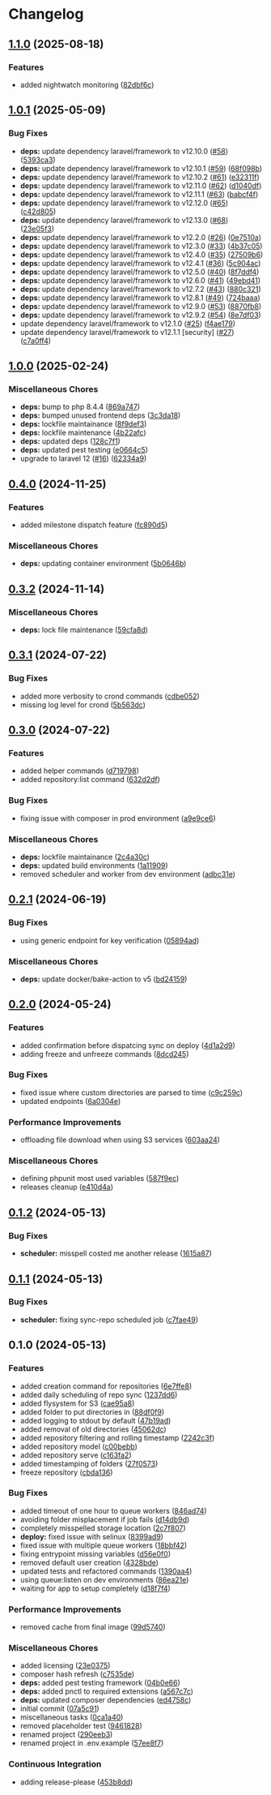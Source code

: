 # Changelog

## [1.1.0](https://github.com/nethesis/parceler/compare/v1.0.1...v1.1.0) (2025-08-18)


### Features

* added nightwatch monitoring ([82dbf6c](https://github.com/nethesis/parceler/commit/82dbf6c1cd010589d1d58ffbb6226f38aced52da))

## [1.0.1](https://github.com/nethesis/parceler/compare/v1.0.0...v1.0.1) (2025-05-09)


### Bug Fixes

* **deps:** update dependency laravel/framework to v12.10.0 ([#58](https://github.com/nethesis/parceler/issues/58)) ([5393ca3](https://github.com/nethesis/parceler/commit/5393ca32def1b03bf1f3ecf5af80ac9e9dfefda0))
* **deps:** update dependency laravel/framework to v12.10.1 ([#59](https://github.com/nethesis/parceler/issues/59)) ([68f098b](https://github.com/nethesis/parceler/commit/68f098ba544e35f0118ad69568cf361392bbeaf7))
* **deps:** update dependency laravel/framework to v12.10.2 ([#61](https://github.com/nethesis/parceler/issues/61)) ([e32311f](https://github.com/nethesis/parceler/commit/e32311fccef8a901821fdee66b3f1477acc614a6))
* **deps:** update dependency laravel/framework to v12.11.0 ([#62](https://github.com/nethesis/parceler/issues/62)) ([d1040df](https://github.com/nethesis/parceler/commit/d1040dfc4983e238e79727d51e117c13385c7a9e))
* **deps:** update dependency laravel/framework to v12.11.1 ([#63](https://github.com/nethesis/parceler/issues/63)) ([babcf4f](https://github.com/nethesis/parceler/commit/babcf4fe8b684fc5ff11caf22117b9326487712f))
* **deps:** update dependency laravel/framework to v12.12.0 ([#65](https://github.com/nethesis/parceler/issues/65)) ([c42d805](https://github.com/nethesis/parceler/commit/c42d8052e93734aac6b7fe754272bb46cf86ef84))
* **deps:** update dependency laravel/framework to v12.13.0 ([#68](https://github.com/nethesis/parceler/issues/68)) ([23e05f3](https://github.com/nethesis/parceler/commit/23e05f3247c8bbbd7d9334bcf87921224e1f11e9))
* **deps:** update dependency laravel/framework to v12.2.0 ([#26](https://github.com/nethesis/parceler/issues/26)) ([0e7510a](https://github.com/nethesis/parceler/commit/0e7510a97b820cd8350d81877c3d9d04f2fa870c))
* **deps:** update dependency laravel/framework to v12.3.0 ([#33](https://github.com/nethesis/parceler/issues/33)) ([4b37c05](https://github.com/nethesis/parceler/commit/4b37c0586ac1e2de32c465f529fec9f24c14b7a4))
* **deps:** update dependency laravel/framework to v12.4.0 ([#35](https://github.com/nethesis/parceler/issues/35)) ([27509b6](https://github.com/nethesis/parceler/commit/27509b64b0ceeee07ef2d9d011012670ff84be47))
* **deps:** update dependency laravel/framework to v12.4.1 ([#36](https://github.com/nethesis/parceler/issues/36)) ([5c904ac](https://github.com/nethesis/parceler/commit/5c904ac5718bdcd79c65d48a3f0587c28055dda1))
* **deps:** update dependency laravel/framework to v12.5.0 ([#40](https://github.com/nethesis/parceler/issues/40)) ([8f7ddf4](https://github.com/nethesis/parceler/commit/8f7ddf4bfda3d7612ad8f4eb2166038da1bd3daf))
* **deps:** update dependency laravel/framework to v12.6.0 ([#41](https://github.com/nethesis/parceler/issues/41)) ([49ebd41](https://github.com/nethesis/parceler/commit/49ebd415f9cc80431c130c7312ae145a59a8d5b4))
* **deps:** update dependency laravel/framework to v12.7.2 ([#43](https://github.com/nethesis/parceler/issues/43)) ([880c321](https://github.com/nethesis/parceler/commit/880c3210856831620ee509a9229221575ccd907b))
* **deps:** update dependency laravel/framework to v12.8.1 ([#49](https://github.com/nethesis/parceler/issues/49)) ([724baaa](https://github.com/nethesis/parceler/commit/724baaa787a7be1f3f660e91f98a8236018792b3))
* **deps:** update dependency laravel/framework to v12.9.0 ([#53](https://github.com/nethesis/parceler/issues/53)) ([8870fb8](https://github.com/nethesis/parceler/commit/8870fb8d674ed535bb46c2f98667bbed8e484b05))
* **deps:** update dependency laravel/framework to v12.9.2 ([#54](https://github.com/nethesis/parceler/issues/54)) ([8e7df03](https://github.com/nethesis/parceler/commit/8e7df03e2d9fb9b7363a9f7093de715028731cec))
* update dependency laravel/framework to v12.1.0 ([#25](https://github.com/nethesis/parceler/issues/25)) ([f4ae179](https://github.com/nethesis/parceler/commit/f4ae179817e65df189e82890d73f6729aa9c2213))
* update dependency laravel/framework to v12.1.1 [security] ([#27](https://github.com/nethesis/parceler/issues/27)) ([c7a0ff4](https://github.com/nethesis/parceler/commit/c7a0ff4a7808f82d8d1c2abebfbaf3bba006495f))

## [1.0.0](https://github.com/nethesis/parceler/compare/v0.4.0...v1.0.0) (2025-02-24)


### Miscellaneous Chores

* **deps:** bump to php 8.4.4 ([869a747](https://github.com/nethesis/parceler/commit/869a74788c56c411199489158c366f678b588532))
* **deps:** bumped unused frontend deps ([3c3da18](https://github.com/nethesis/parceler/commit/3c3da188de95105b26ecc216e91852601df31c98))
* **deps:** lockfile maintainance ([8f9def3](https://github.com/nethesis/parceler/commit/8f9def310f964753f23a5ca37e7b7ca5ef5ae437))
* **deps:** lockfile maintenance ([4b22afc](https://github.com/nethesis/parceler/commit/4b22afcfcaec30078187de64ba70e2c41c42cfa6))
* **deps:** updated deps ([128c7f1](https://github.com/nethesis/parceler/commit/128c7f15d18a7ffb4f600cfd969ffd36d09d7170))
* **deps:** updated pest testing ([e0664c5](https://github.com/nethesis/parceler/commit/e0664c5c6e8b9ba323ae32e548ce7a7c0e8d4703))
* upgrade to laravel 12 ([#16](https://github.com/nethesis/parceler/issues/16)) ([62334a9](https://github.com/nethesis/parceler/commit/62334a91deae6c05d6db087d548506ac9d9e6193))

## [0.4.0](https://github.com/nethesis/parceler/compare/v0.3.2...v0.4.0) (2024-11-25)


### Features

* added milestone dispatch feature ([fc890d5](https://github.com/nethesis/parceler/commit/fc890d5f0c4258848e30d5cb501bcfd172f24639))


### Miscellaneous Chores

* **deps:** updating container environment ([5b0646b](https://github.com/nethesis/parceler/commit/5b0646b1448ea86944f33e01e33a4f44b21dd4a4))

## [0.3.2](https://github.com/nethesis/parceler/compare/v0.3.1...v0.3.2) (2024-11-14)


### Miscellaneous Chores

* **deps:** lock file maintenance ([59cfa8d](https://github.com/nethesis/parceler/commit/59cfa8d2bf7ee4b9d76814760e3950951c40233f))

## [0.3.1](https://github.com/nethesis/parceler/compare/v0.3.0...v0.3.1) (2024-07-22)


### Bug Fixes

* added more verbosity to crond commands ([cdbe052](https://github.com/nethesis/parceler/commit/cdbe052afb8b623e84499c1b9a6748756f4e3a86))
* missing log level for crond ([5b563dc](https://github.com/nethesis/parceler/commit/5b563dc046e9e0a978a97acf9aa7a399320c8561))

## [0.3.0](https://github.com/nethesis/parceler/compare/v0.2.1...v0.3.0) (2024-07-22)


### Features

* added helper commands ([d719798](https://github.com/nethesis/parceler/commit/d719798c1176deb8f0653723b756bff0925b7906))
* added repository:list command ([632d2df](https://github.com/nethesis/parceler/commit/632d2dfe1584af315c5a00cc7a7d974996ae1ed1))


### Bug Fixes

* fixing issue with composer in prod environment ([a9e9ce6](https://github.com/nethesis/parceler/commit/a9e9ce68b179b04f8b7f48a8e98bb1ebc20d6e6f))


### Miscellaneous Chores

* **deps:** lockfile maintainance ([2c4a30c](https://github.com/nethesis/parceler/commit/2c4a30c1157ecb5864e27a0ff7cb14481d85ca0b))
* **deps:** updated build environments ([1a11909](https://github.com/nethesis/parceler/commit/1a1190921adfe5e955e3252d0e0a732ff9dcf5cf))
* removed scheduler and worker from dev environment ([adbc31e](https://github.com/nethesis/parceler/commit/adbc31ea0349268846ec945017fdc02a621fe099))

## [0.2.1](https://github.com/nethesis/parceler/compare/v0.2.0...v0.2.1) (2024-06-19)


### Bug Fixes

* using generic endpoint for key verification ([05894ad](https://github.com/nethesis/parceler/commit/05894ad46a9f12d011c1856a7ce2d66480255dd2))


### Miscellaneous Chores

* **deps:** update docker/bake-action to v5 ([bd24159](https://github.com/nethesis/parceler/commit/bd241599b024418e95a9480633c2f892c441419d))

## [0.2.0](https://github.com/nethesis/parceler/compare/v0.1.2...v0.2.0) (2024-05-24)


### Features

* added confirmation before dispatcing sync on deploy ([4d1a2d9](https://github.com/nethesis/parceler/commit/4d1a2d98c18120627396bcf44aeff0e37bb9de87))
* adding freeze and unfreeze commands ([8dcd245](https://github.com/nethesis/parceler/commit/8dcd24554cbf7e3729f166c39e760989a5ebbf7c))


### Bug Fixes

* fixed issue where custom directories are parsed to time ([c9c259c](https://github.com/nethesis/parceler/commit/c9c259c33904fa464a04345a7cff4d91f2a44447))
* updated endpoints ([6a0304e](https://github.com/nethesis/parceler/commit/6a0304e3a7a0c8d7e22c580c20083ac95faaa653))


### Performance Improvements

* offloading file download when using S3 services ([603aa24](https://github.com/nethesis/parceler/commit/603aa2457cdd67d9515aee6c48e1b30ebd3b5b9c))


### Miscellaneous Chores

* defining phpunit most used variables ([587f9ec](https://github.com/nethesis/parceler/commit/587f9ecca25a4b04699056d198383f8826562ed2))
* releases cleanup ([e410d4a](https://github.com/nethesis/parceler/commit/e410d4a08f12feb585404331323daceb02d52b70))

## [0.1.2](https://github.com/nethesis/parceler/compare/v0.1.1...v0.1.2) (2024-05-13)


### Bug Fixes

* **scheduler:** misspell costed me another release ([1615a87](https://github.com/nethesis/parceler/commit/1615a87aefce35d17cdb8442aa62cdcb9a08f126))

## [0.1.1](https://github.com/nethesis/parceler/compare/v0.1.0...v0.1.1) (2024-05-13)


### Bug Fixes

* **scheduler:** fixing sync-repo scheduled job ([c7fae49](https://github.com/nethesis/parceler/commit/c7fae49b18c4ac9e2cce4ab468f025ba85b2b009))

## 0.1.0 (2024-05-13)


### Features

* added creation command for repositories ([6e7ffe8](https://github.com/nethesis/parceler/commit/6e7ffe8ad77c0caa1bf748a391b0eceae97d72af))
* added daily scheduling of repo sync ([1237dd6](https://github.com/nethesis/parceler/commit/1237dd612662edd8e45a03be63bb2d787c490705))
* added flysystem for S3 ([cae95a8](https://github.com/nethesis/parceler/commit/cae95a8532d11d549a28b4b76287e0c9222ea238))
* added folder to put directories in ([88df0f9](https://github.com/nethesis/parceler/commit/88df0f9304c173b3952e3fbf69dd837f1130f659))
* added logging to stdout by default ([47b19ad](https://github.com/nethesis/parceler/commit/47b19ad23e788c2008ec357019cc55dd06ed700e))
* added removal of old directories ([45062dc](https://github.com/nethesis/parceler/commit/45062dc57c55da429786368a39a9856114f86201))
* added repository filtering and rolling timestamp ([2242c3f](https://github.com/nethesis/parceler/commit/2242c3fc3a1fefab68dd72a5d9f1ee63b7862a42))
* added repository model ([c00bebb](https://github.com/nethesis/parceler/commit/c00bebb02db8ce877eaf5d238d3753e8d76ed259))
* added repository serve ([c163fa2](https://github.com/nethesis/parceler/commit/c163fa2ebb4031c3ec4e086bbe66605bd325c254))
* added timestamping of folders ([27f0573](https://github.com/nethesis/parceler/commit/27f0573bcbf4a441528b49e81e6316578631e2e2))
* freeze repository ([cbda136](https://github.com/nethesis/parceler/commit/cbda1369d5e364e4a154ba7fe54629381565f8a4))


### Bug Fixes

* added timeout of one hour to queue workers ([846ad74](https://github.com/nethesis/parceler/commit/846ad7466371b9730602619bebaaab2b6faeb1f4))
* avoiding folder misplacement if job fails ([d14db9d](https://github.com/nethesis/parceler/commit/d14db9d05d44cdb33b1ffb6dad54f4b4fa1cf053))
* completely misspelled storage location ([2c7f807](https://github.com/nethesis/parceler/commit/2c7f80759ebbc0ca4fe63078e20878d1550166dd))
* **deploy:** fixed issue with selinux ([8399ad9](https://github.com/nethesis/parceler/commit/8399ad99f0b18f12722e21209b1acb23b1f76379))
* fixed issue with multiple queue workers ([18bbf42](https://github.com/nethesis/parceler/commit/18bbf42d5de39a24f7ae98398633ae17000ad037))
* fixing entrypoint missing variables ([d56e0f0](https://github.com/nethesis/parceler/commit/d56e0f0e2563fd9148fa3cb7aa1766f4854805cb))
* removed default user creation ([4328bde](https://github.com/nethesis/parceler/commit/4328bde1be4f581167ee40409301267faa586d58))
* updated tests and refactored commands ([1390aa4](https://github.com/nethesis/parceler/commit/1390aa4cd53f9e1958a7cc9b18ee17e5c0b91d9c))
* using queue:listen on dev environments ([86ea21e](https://github.com/nethesis/parceler/commit/86ea21ee3c517add19b5848aabf848ba29b950a0))
* waiting for app to setup completely ([d18f7f4](https://github.com/nethesis/parceler/commit/d18f7f4a6512b458207eb6940616514955563981))


### Performance Improvements

* removed cache from final image ([99d5740](https://github.com/nethesis/parceler/commit/99d574085f25afe6c62567387e21d701b20ce605))


### Miscellaneous Chores

* added licensing ([23e0375](https://github.com/nethesis/parceler/commit/23e037589c06d90dc33a17b99aba1fbb62be8e96))
* composer hash refresh ([c7535de](https://github.com/nethesis/parceler/commit/c7535dec411c7832919c62cb427152692791d6c7))
* **deps:** added pest testing framework ([04b0e66](https://github.com/nethesis/parceler/commit/04b0e663f9ace982487f8b1bd5a676c1519a4c00))
* **deps:** added pnctl to required extensions ([a567c7c](https://github.com/nethesis/parceler/commit/a567c7c8b5dd4471e1426c7f58e4a1f6cbc6a528))
* **deps:** updated composer dependencies ([ed4758c](https://github.com/nethesis/parceler/commit/ed4758c277dbfae342e1ff31caff874f543aa6fc))
* initial commit ([07a5c91](https://github.com/nethesis/parceler/commit/07a5c915c0f0a58cd89e38da72478c8159f9b8a7))
* miscellaneous tasks ([0ca1a40](https://github.com/nethesis/parceler/commit/0ca1a40c0215d125658d78311006dc54aca40188))
* removed placeholder test ([9461828](https://github.com/nethesis/parceler/commit/946182868a1427288408872df03806ba7a1280c8))
* renamed project ([290eeb3](https://github.com/nethesis/parceler/commit/290eeb33e3e1b80a74671816589c583071fe72b7))
* renamed project in .env.example ([57ee8f7](https://github.com/nethesis/parceler/commit/57ee8f75d2ad3a02cb32f9ea89fe0f2461f9b08e))


### Continuous Integration

* adding release-please ([453b8dd](https://github.com/nethesis/parceler/commit/453b8dd9607b1d34b4e168cc7d42d709a188a34e))
